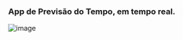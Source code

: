 <h3>App de Previsão do Tempo, em tempo real.</h3>

![image](https://github.com/PereiraX43/app-previsao-tempo-master/assets/130169286/279d63a5-23d0-45aa-992f-7d3e1673323e)



